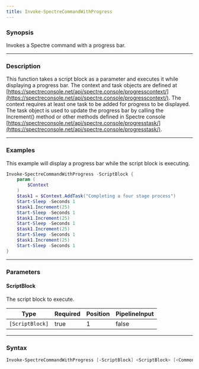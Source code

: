 ```yaml
---
title: Invoke-SpectreCommandWithProgress
---
```








### Synopsis
Invokes a Spectre command with a progress bar.



---


### Description

This function takes a script block as a parameter and executes it while displaying a progress bar. The context and task objects are defined at [https://spectreconsole.net/api/spectre.console/progresscontext/](https://spectreconsole.net/api/spectre.console/progresscontext/).
The context requires at least one task to be added for progress to be displayed. The task object is used to update the progress bar by calling the Increment() method or other methods defined in Spectre console [https://spectreconsole.net/api/spectre.console/progresstask/](https://spectreconsole.net/api/spectre.console/progresstask/).



---


### Examples
This example will display a progress bar while the script block is executing.

```powershell
Invoke-SpectreCommandWithProgress -ScriptBlock {
    param (
        $Context
    )
    $task1 = $Context.AddTask("Completing a four stage process")
    Start-Sleep -Seconds 1
    $task1.Increment(25)
    Start-Sleep -Seconds 1
    $task1.Increment(25)
    Start-Sleep -Seconds 1
    $task1.Increment(25)
    Start-Sleep -Seconds 1
    $task1.Increment(25)
    Start-Sleep -Seconds 1
}
```


---


### Parameters
#### **ScriptBlock**

The script block to execute.






|Type           |Required|Position|PipelineInput|
|---------------|--------|--------|-------------|
|`[ScriptBlock]`|true    |1       |false        |





---


### Syntax
```powershell
Invoke-SpectreCommandWithProgress [-ScriptBlock] <ScriptBlock> [<CommonParameters>]
```

